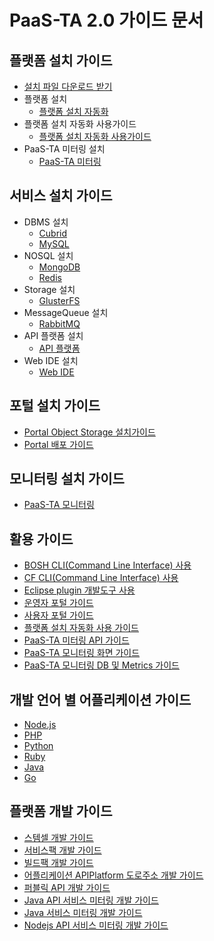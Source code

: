 # PaaS-TA 2.0 가이드 문서

## 플랫폼 설치 가이드

* [설치 파일 다운로드 받기](https://paas-ta.kr/download/package?query=&query_type=all&query_type1=all&query_type2=&start=5&display=10)
* 플랫폼 설치
  * [플랫폼 설치 자동화](install-guide/platform-install-system/paas-ta_-_-_-_-_.md)
* 플랫폼 설치 자동화 사용가이드
  * [플랫폼 설치 자동화 사용가이드](use-guide/paas-ta_-_-_-_-_.md)
* PaaS-TA 미터링 설치
  * [PaaS-TA 미터링](install-guide/metering/paas-ta_metering_-_.md)

## 서비스 설치 가이드

* DBMS 설치
  * [Cubrid](service-guide/dbms/paas-ta-cubrid.md)
  * [MySQL](service-guide/dbms/paas-ta-mysql.md)
* NOSQL 설치
  * [MongoDB](service-guide/nosql/paas-ta-mongodb.md)
  * [Redis](service-guide/nosql/paas-ta-redis.md)
* Storage 설치
  * [GlusterFS](service-guide/storage/paas-ta-glusterfs.md)
* MessageQueue 설치
  * [RabbitMQ](service-guide/messagequeue/paas-ta-rabbitmq.md)
* API 플랫폼 설치
  * [API 플랫폼](service-guide/etc/paas-ta-api.md)
* Web IDE 설치
  * [Web IDE](service-guide/webide/paas-ta-web-ide.md)

## 포털 설치 가이드

* [Portal Object Storage 설치가이드](use-guide/paas-ta-object-storage.md)
* [Portal 배포 가이드](use-guide/paas-ta-portal.md)

## 모니터링 설치 가이드

* [PaaS-TA 모니터링](https://github.com/paas-ta0812/gitbook-trans-test/tree/6a20e8c8c3860f2d2b91a044caf15a02dd814297/guide-2.0-linguine/monitoring_page.md)

## 활용 가이드

* [BOSH CLI\(Command Line Interface\) 사용](https://github.com/paas-ta0812/gitbook-trans-test/tree/6a20e8c8c3860f2d2b91a044caf15a02dd814297/guide-2.0-linguine/guide-1.0-spaghetti/Use-Guide/OpenPaaS_PaaSTA_BOSH_CLI_guide.md)
* [CF CLI\(Command Line Interface\) 사용](https://github.com/paas-ta0812/gitbook-trans-test/tree/6a20e8c8c3860f2d2b91a044caf15a02dd814297/guide-2.0-linguine/guide-1.0-spaghetti/Use-Guide/OpenPaas-CLi-guide.md)
* [Eclipse plugin 개발도구 사용](https://github.com/paas-ta0812/gitbook-trans-test/tree/6a20e8c8c3860f2d2b91a044caf15a02dd814297/guide-2.0-linguine/guide-1.0-spaghetti/Use-Guide/Open_PaaS_develop_guide.md)
* [운영자 포털 가이드](use-guide/paas-ta-_v1.0-2.md)
* [사용자 포털 가이드](use-guide/paas-ta-_v1.0.md)
* [플랫폼 설치 자동화 사용 가이드](use-guide/paas-ta_-_-_-_-_.md)
* [PaaS-TA 미터링 API 가이드](use-guide/paas-ta_usage_reporting_api_.md)
* [PaaS-TA 모니터링 화면 가이드](use-guide/paas-ta-_v1.0-1.md)
* [PaaS-TA 모니터링 DB 및 Metrics 가이드](use-guide/paas-ta-db-metrics.md)

## 개발 언어 별 어플리케이션 가이드

* [Node.js](https://github.com/paas-ta0812/gitbook-trans-test/tree/6a20e8c8c3860f2d2b91a044caf15a02dd814297/guide-2.0-linguine/guide-1.0-spaghetti/Sample-App-Guide/OpenPaaS_PaaSTA_Application_Nodejs_develope_guide.md)
* [PHP](https://github.com/paas-ta0812/gitbook-trans-test/tree/6a20e8c8c3860f2d2b91a044caf15a02dd814297/guide-2.0-linguine/guide-1.0-spaghetti/Sample-App-Guide/OpenPaaS_PaaSTA_Application_PHP_develope_guide.md)
* [Python](https://github.com/paas-ta0812/gitbook-trans-test/tree/6a20e8c8c3860f2d2b91a044caf15a02dd814297/guide-2.0-linguine/guide-1.0-spaghetti/Sample-App-Guide/OpenPaaS_PaaSTA_Application_Python_develope_guide.md)
* [Ruby](https://github.com/paas-ta0812/gitbook-trans-test/tree/6a20e8c8c3860f2d2b91a044caf15a02dd814297/guide-2.0-linguine/guide-1.0-spaghetti/Sample-App-Guide/OpenPaaS_PaaSTA_Application_Ruby_develope_guide.md)
* [Java](https://github.com/paas-ta0812/gitbook-trans-test/tree/6a20e8c8c3860f2d2b91a044caf15a02dd814297/guide-2.0-linguine/guide-1.0-spaghetti/Sample-App-Guide/OpenPaaS_PaaSTA_Application_Java_develope_guide.md)
* [Go](https://github.com/paas-ta0812/gitbook-trans-test/tree/6a20e8c8c3860f2d2b91a044caf15a02dd814297/guide-2.0-linguine/guide-1.0-spaghetti/Sample-App-Guide/OpenPaaS_PaaSTA_Application_Go_develope_guide.md)

## 플랫폼 개발 가이드

* [스템셀 개발 가이드](https://github.com/paas-ta0812/gitbook-trans-test/tree/6a20e8c8c3860f2d2b91a044caf15a02dd814297/guide-2.0-linguine/guide-1.0-spaghetti/Development-Guide/OpenPaaS_PaaSTA_Build_Stemcell_guide.md)
* [서비스팩 개발 가이드](https://github.com/paas-ta0812/gitbook-trans-test/tree/6a20e8c8c3860f2d2b91a044caf15a02dd814297/guide-2.0-linguine/guide-1.0-spaghetti/Development-Guide/ServicePack_develope_guide.md)
* [빌드팩 개발 가이드](https://github.com/paas-ta0812/gitbook-trans-test/tree/6a20e8c8c3860f2d2b91a044caf15a02dd814297/guide-2.0-linguine/guide-1.0-spaghetti/Development-Guide/Buildpack_develope_guide.md)
* [어플리케이션 APIPlatform 도로주소 개발 가이드](https://github.com/paas-ta0812/gitbook-trans-test/tree/6a20e8c8c3860f2d2b91a044caf15a02dd814297/guide-2.0-linguine/guide-1.0-spaghetti/Development-Guide/Application_APIPlatform_dorojuso_devlope_guide.md)
* [퍼블릭 API 개발 가이드](https://github.com/paas-ta0812/gitbook-trans-test/tree/6a20e8c8c3860f2d2b91a044caf15a02dd814297/guide-2.0-linguine/guide-1.0-spaghetti/Development-Guide/PublicAPI_devlope_guide.md)
* [Java API 서비스 미터링 개발 가이드](development-guide/paas-ta_java_api_-_-_-_.md)
* [Java 서비스 미터링 개발 가이드](development-guide/paas-ta_java_-_-_-_.md)
* [Nodejs API 서비스 미터링 개발 가이드](development-guide/paas-ta_node.js_api_-_-_.md)

